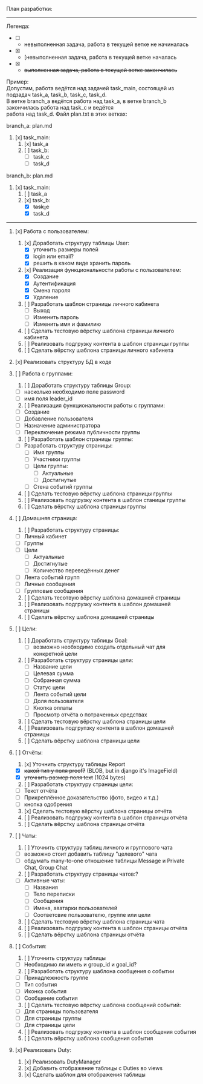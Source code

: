 План разработки:

-----------------------------------------------------------------------------------------------------------------------

Легенда:
- [ ] - невыполненная задача, работа в текущей ветке не начиналась
- [x] - [невыполненная задача, работа в текущей ветке началась
- [x] - ~~выполненная задача, работа в текущей ветке закончилась~~

Пример:\
Допустим, работа ведётся над задачей task_main, состоящей из подзадач task_a, task_b, task_c, task_d.\
В ветке branch_a ведётся работа над task_a, в ветке branch_b закончилась работа над task_c и ведётся\
работа над task_d. Файл plan.txt в этих ветках:

branch_a: plan.md
1. [x] task_main:
    1. [x] task_a
	2. [ ] task_b:
		- [ ] task_c
		- [ ] task_d

branch_b: plan.md
1. [x] task_main:
	1. [ ] task_a
	2. [x] task_b:
		- [x] ~~task_c~~
		- [x] task_d

-----------------------------------------------------------------------------------------------------------------------

1. [x] Работа с пользователем:
	1. [x] Доработать структуру таблицы User:
		- [x] уточнить размеры полей
		- [x] login или email?
		- [x] решить в каком виде хранить пароль
	2. [x] Реализация функциональности работы с пользователем:
		- [x] Создание
		- [x] Аутентификация
		- [x] Смена пароля
		- [x] Удаление
	3. [ ] Разработать шаблон страницы личного кабинета
		- [ ] Выход
		- [ ] Изменить пароль
		- [ ] Изменить имя и фамилию
	4. [ ] Сделать тестовую вёрстку шаблона страницы личного кабинета
	5. [ ] Реализовать подгрузку контента в шаблон страницы группы
	6. [ ] Сделать вёрстку шаблона страницы личного кабинета

2. [x] Реализовать структуру БД в коде

3. [ ] Работа с группами:
	1. [ ] Доработать структуру таблицы Group:
	  - [ ] насколько необходимо поле password
	  - [ ] имя поля leader_id
	2. [ ] Реализация функциональности работы с группами:
	  - [ ] Создание
	  - [ ] Добавление пользователя
	  - [ ] Назначение администратора
	  - [ ] Переключение режима публичности группы
	3. [ ] Разработать шаблон страницы группы:
	  - [ ] Разработать структуру страницы:
	  	- [ ] Имя группы
	  	- [ ] Участники группы
	  	- [ ] Цели группы:
	  		- [ ] Актуальные
	  		- [ ] Достигнутые
	  	- [ ] Стена событий группы
	4. [ ] Сделать тестовую вёрстку шаблона страницы группы
	5. [ ] Реализовать подгрузку контента в шаблон станицы группы
	6. [ ] Сделать вёрстку шаблона страницы группы

4. [ ] Домашняя страница:
	1. [ ] Разработать структуру страницы:
	  - [ ] Личный кабинет
	  - [ ] Группы
	  - [ ] Цели
	  	- [ ] Актуальные
	  	- [ ] Достигнутые
	  	- [ ] Количество переведённых денег
	  - [ ] Лента событий групп
	  - [ ] Личные сообщения
	  - [ ] Групповые сообщения
	2. [ ] Сделать тесотвую вёрстку шаблона домашней страницы
	3. [ ] Реализовать подгрузку контента в шаблон домашней страницы
	4. [ ] Сделать вёрстку шаблона домашней страницы

5. [ ] Цели:
	1. [ ] Доработать структуру таблицы Goal:
	   - [ ] возможно необходимо создать отдельный чат для конкретной цели
	2. [ ] Разработать структуру страницы цели:
	   - [ ] Название цели
	   - [ ] Целевая сумма
	   - [ ] Собранная сумма
	   - [ ] Статус цели
	   - [ ] Лента событий цели
	   - [ ] Доля пользователя
	   - [ ] Кнопка оплаты
	   - [ ] Просмотр отчёта о потраченных средствах
	3. [ ] Сделать тестовую вёрстку шаблона страницы цели
	4. [ ] Реализовать подгрупзку контента в шаблон домашней страницы
	5. [ ] Сделать вёрстку шаблона страницы цели

6. [ ] Отчёты:
	1. [x] Уточнить структуру таблицы Report
	  - [x] ~~какой тип у поля proof?~~ (BLOB, but in django it's ImageField)
	  - [x] ~~уточнить размер поля text~~ (1024 bytes)
	2. [ ] Разработать структуру страницы цели:
	  - [ ] Текст отчёта
	  - [ ] Прикреплённое доказательство (фото, видео и т.д.)
	  - [ ] кнопка одобрения
	3. [x] Сделать тестовую вёрстку шаблона страницы отчёта
	4. [ ] Реализовать подгрузку контента в шаблон страницы отчёта
	5. [ ] Сделать вёрстку шаблона страницы отчёта

7. [ ] Чаты:
	1. [ ] Уточнить структуру таблиц личного и группового чата
	  - [ ] возможно стоит добавить таблицу "целевого" чата
	  - [ ] обдумать many-to-one отношение таблицы Message и Private Chat, Group Chat
	2. [ ] Разработать структуру страницы чатов:?
	  - [ ] Активные чаты:
	  	- [ ] Названия
	  	- [ ] Тело переписки
	  	- [ ] Сообщения
	  	- [ ] Имена, аватарки пользователей
	  	- [ ] Соответсвие пользователю, группе или цели
	3. [ ] Сделать тестовую вёрстку шаблона страницы чата
	4. [ ] Реализовать подгрузку контента в шаблон страницы отчёта
	5. [ ] Сделать вёрстку шаблона страницы отчёта

8. [ ] События:
	1. [ ] Уточнить структуру таблицы
	  - [ ] Необходимо ли иметь и group_id и goal_id?
	2. [ ] Разработать структуру шаблона сообщения о событии
	  - [ ] Принадлежность группе
	  - [ ] Тип события
	  - [ ] Иконка события
	  - [ ] Сообщение события
	3. [ ] Сделать тестовую вёрстку шаблона сообщений событий:
	  - [ ] Для страницы пользователя
	  - [ ] Для страницы группы
	  - [ ] Для страницы цели
	4. [ ] Реализовать подгрузку контента в шаблон сообщения события
	5. [ ] Сделать вёрстку шаблона сообщения события

9. [x] Реализовать Duty:
    1. [x] Реализовать DutyManager
    2. [x] Добавить отображение таблицы с Duties во views
    3. [x] Сделать шаблон для отображения таблицы
